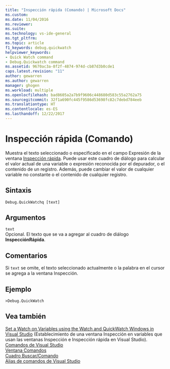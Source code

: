 ```yaml
---
title: "Inspección rápida (Comando) | Microsoft Docs"
ms.custom: 
ms.date: 11/04/2016
ms.reviewer: 
ms.suite: 
ms.technology: vs-ide-general
ms.tgt_pltfrm: 
ms.topic: article
f1_keywords: debug.quickwatch
helpviewer_keywords:
- Quick Watch command
- Debug.Quickwatch command
ms.assetid: 9670ac3a-8f2f-4874-974d-cb87d3b0cde1
caps.latest.revision: "11"
author: gewarren
ms.author: gewarren
manager: ghogen
ms.workload: multiple
ms.openlocfilehash: bad8605a2a7b9f9606c448680d583c55a2762a75
ms.sourcegitcommit: 32f1a690fc445f9586d53698fc82c7debd784eeb
ms.translationtype: HT
ms.contentlocale: es-ES
ms.lasthandoff: 12/22/2017
---
```

# <a name="quick-watch-command"></a>Inspección rápida (Comando)
Muestra el texto seleccionado o especificado en el campo Expresión de la ventana [Inspección rápida](../../debugger/watch-and-quickwatch-windows.md). Puede usar este cuadro de diálogo para calcular el valor actual de una variable o expresión reconocida por el depurador, o el contenido de un registro. Además, puede cambiar el valor de cualquier variable no constante o el contenido de cualquier registro.  
  
## <a name="syntax"></a>Sintaxis  
  
```  
Debug.QuickWatchq [text]  
```  
  
## <a name="arguments"></a>Argumentos  
 `text`  
 Opcional. El texto que se va a agregar al cuadro de diálogo **InspecciónRápida**.  
  
## <a name="remarks"></a>Comentarios  
 Si `text` se omite, el texto seleccionado actualmente o la palabra en el cursor se agrega a la ventana Inspección.  
  
## <a name="example"></a>Ejemplo  
  
```  
>Debug.QuickWatch  
```  
  
## <a name="see-also"></a>Vea también  
 [Set a Watch on Variables using the Watch and QuickWatch Windows in Visual Studio](../../debugger/watch-and-quickwatch-windows.md)  (Establecimiento de una ventana Inspección en variables que usan las ventanas Inspección e Inspección rápida en Visual Studio).  
 [Comandos de Visual Studio](../../ide/reference/visual-studio-commands.md)   
 [Ventana Comandos](../../ide/reference/command-window.md)   
 [Cuadro Buscar/Comando](../../ide/find-command-box.md)   
 [Alias de comandos de Visual Studio](../../ide/reference/visual-studio-command-aliases.md)
